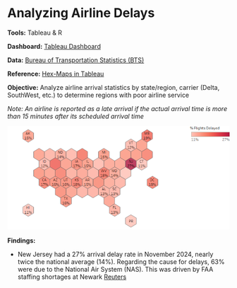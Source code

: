 # Analyzing Airline Delays
 **Tools:** Tableau & R

**Dashboard:** [Tableau Dashboard](https://public.tableau.com/app/profile/ashish.mathew5550/viz/AirlineDelays_17404230060070/Dashboard1)
 
 **Data:** [Bureau of Transportation Statistics (BTS)](https://www.transtats.bts.gov/ot_delay/ot_delaycause1.asp)
 
 **Reference:** [Hex-Maps in Tableau](https://www.tableau.com/blog/viz-whiz-hex-tile-maps-64713)

 **Objective:** Analyze airline arrival statistics by state/region, carrier (Delta, SouthWest, etc.) to determine regions with poor airline service

*Note: An airline is reported as a late arrival if the actual arrival time is more than 15 minutes after its scheduled arrival time*

![alt text](./images/us_hex_map.png)

 **Findings:**
 - New Jersey had a 27% arrival delay rate in November 2024, nearly twice the national average (14%). Regarding the cause for delays, 63% were due to the National Air System (NAS). This was driven by FAA staffing shortages at Newark [Reuters](https://www.reuters.com/business/aerospace-defense/united-says-faa-staffing-shortages-causing-significant-disruption-newark-hub-2024-11-26/)
 

